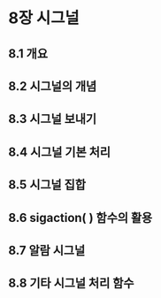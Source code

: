 # 8장 시그널
## 8.1 개요

## 8.2 시그널의 개념

## 8.3 시그널 보내기

## 8.4 시그널 기본 처리

## 8.5 시그널 집합

## 8.6 sigaction( ) 함수의 활용

## 8.7 알람 시그널

## 8.8 기타 시그널 처리 함수
